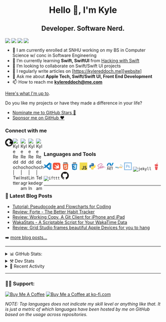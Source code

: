 # <div align="center" style="border:none;">Hello 👋, I'm Kyle</div>
## <div align="center" style="border:none;">Developer. Software Nerd.</div>

[<img align="center" src="https://img.shields.io/website?label=kylereddoch.me&style=for-the-badge&url=https%3A%2F%2Fkylereddoch.me" />][website]
[<img align="center" src="https://wakatime.com/badge/user/10619014-9413-4a5b-a3df-2d3892b8a73d.svg?style=for-the-badge" />][wakatime]
[<img align="center" src="https://img.shields.io/twitter/follow/winphankyle?color=1DA1F2&logo=twitter&style=for-the-badge" />][twitter]
[<img align="center" src="https://img.shields.io/badge/kyle.reddoch-%23E4405F.svg?style=for-the-badge&logo=Instagram&logoColor=white" />][instagram]

- 📓 I am currently enrolled at SNHU working on my BS in Computer Science w/ conc in Software Engineering
- 🌱 I’m currently learning **Swift, SwiftUI** from [Hacking with Swift][hwscourses]
- 🤝 I’m looking to collaborate on Swift/Swift UI projects
- 📝 I regularly write articles on [https://kylereddoch.me][website]
- 💬 Ask me about **Apple Tech, Swift/Swift UI, Front End Development** 
- 📫 How to reach me **[kylereddoch@me.com][email]**

[Here's what I'm up to][now].

Do you like my projects or have they made a difference in your life?

- [Nominate me to GitHub Stars :star2:][githubstars]
- [Sponsor me on GitHub :heart:][githubsponsor]

### Connect with me

[<img align="left" alt="KyleReddoch.me" width="25" src="https://raw.githubusercontent.com/iconic/open-iconic/master/svg/globe.svg" />][website]
[<img align="left" alt="Kyle Reddoch | Twitter" width="25" src="https://cdn.jsdelivr.net/npm/simple-icons@v5/icons/twitter.svg" />][twitter]
[<img align="left" alt="Kyle Reddoch | Instagram" width="25" src="https://cdn.jsdelivr.net/npm/simple-icons@v5/icons/instagram.svg" />][instagram]
[<img align="left" alt="Kyle Reddoch | LinkedIn" width="25" src="https://cdn.jsdelivr.net/npm/simple-icons@v5/icons/linkedin.svg" />][linkedin]
[<img align="left" alt="Kyle Reddoch | Telegram" width="25" src="https://cdn.jsdelivr.net/npm/simple-icons@v5/icons/telegram.svg" />][telegram]

<br />

### Languages and Tools

<code><img src="https://raw.githubusercontent.com/devicons/devicon/master/icons/vscode/vscode-original.svg" alt="vscode" width="25" height="25"/></code>
<code><img src="https://raw.githubusercontent.com/devicons/devicon/master/icons/swift/swift-original.svg" alt="swift" width="25" height="25"/></code>
<code><img src="https://raw.githubusercontent.com/devicons/devicon/master/icons/html5/html5-original-wordmark.svg" alt="html5" width="25" height="25"/></code>
<code><img src="https://raw.githubusercontent.com/devicons/devicon/master/icons/css3/css3-original-wordmark.svg" alt="css3" width="25" height="25"/></code>
<code><img src="https://raw.githubusercontent.com/devicons/devicon/master/icons/javascript/javascript-original.svg" alt="javascript" width="25" height="25"/></code>
<code><img src="https://raw.githubusercontent.com/devicons/devicon/master/icons/python/python-original.svg" alt="python" width="25" height="25"/></code>
<code><img src="https://raw.githubusercontent.com/devicons/devicon/master/icons/sass/sass-original.svg" alt="sass" width="25" height="25"/></code>
<code><img src="https://raw.githubusercontent.com/devicons/devicon/master/icons/dot-net/dot-net-original-wordmark.svg" alt="dotnet" width="25" height="25"/></code>
<code><img src="https://raw.githubusercontent.com/devicons/devicon/master/icons/mysql/mysql-original-wordmark.svg" alt="mysql" width="25" height="25"/></code>
<code><img src="https://raw.githubusercontent.com/devicons/devicon/master/icons/photoshop/photoshop-line.svg" alt="photoshop" width="25" height="25"/></code>
<code><img src="https://www.vectorlogo.zone/logos/jekyllrb/jekyllrb-icon.svg" alt="jekyll" width="25" height="25"/></code>
<code><img src="https://raw.githubusercontent.com/devicons/devicon/master/icons/gulp/gulp-plain.svg" alt="gulp" width="25" height="25"/></code>
<code><img src="https://www.vectorlogo.zone/logos/ifttt/ifttt-ar21.svg" alt="ifttt" width="25" height="25"/></code>
<code><img src="https://raw.githubusercontent.com/github/explore/78df643247d429f6cc873026c0622819ad797942/topics/github/github.png" alt="ifttt" width="25" height="25"/></code>


---

### 📝 Latest Blog Posts

<!-- BLOG-POST-LIST:START -->
- [Tutorial: Pseudocode and Flowcharts for Coding](https://kylereddoch.me/2022/03/19/pseudocode-and-flowcharts.html)
- [Review: Forte - The Better Habit Tracker](https://kylereddoch.me/2022/01/24/review-forte-habit-tracker.html)
- [Review: Working Copy, A Git Client for iPhone and iPad](https://kylereddoch.me/2021/12/23/review-working-copy-git-client.html)
- [WakaStats - A Scriptable Script for Your WakaTime Data](https://kylereddoch.me/2021/12/12/wakastats-scriptable-script.html)
- [Review: Grid Studio frames beautiful Apple Devices for you to hang](https://kylereddoch.me/2021/11/18/review-gridstudio-frames-apple-devices.html)
<!-- BLOG-POST-LIST:END -->

➡️ [more blog posts...](https://kylereddoch.me)

---

<details>
<summary>📊 GitHub Stats:</summary>

<p><img src="https://github-readme-stats-sigma-rouge.vercel.app/api?username=kylereddoch&show_icons=true&hide_border=true&locale=en" alt="kylereddoch" /></p>
<p><img src="https://github-readme-stats-sigma-rouge.vercel.app/api/top-langs?username=kylereddoch&show_icons=true&hide_border=true&locale=en&layout=compact" alt="kylereddoch" /></p>
<p><img src="https://github-readme-stats-sigma-rouge.vercel.app/api/wakatime?username=kylereddoch&show_icons=true&hide_border=true&locale=en&layout=compact" alt="kylereddoch" /></p>

</details>

<details>
<summary>⚒ Dev Stats</summary>

<!--START_SECTION:waka-->
![Code Time](http://img.shields.io/badge/Code%20Time-63%20hrs%2034%20mins-blue)

![Profile Views](http://img.shields.io/badge/Profile%20Views-0-blue)

![Lines of code](https://img.shields.io/badge/From%20Hello%20World%20I%27ve%20Written-5%20Thousand%20lines%20of%20code-blue)

**🐱 My GitHub Data** 

> 🏆 84 Contributions in the Year 2022
 > 
> 📦 64.7 kB Used in GitHub's Storage 
 > 
> 💼 Opted to Hire
 > 
> 📜 12 Public Repositories 
 > 
> 🔑 0 Private Repositories  
 > 
**I'm a Night 🦉** 

```text
🌞 Morning    25 commits     ██░░░░░░░░░░░░░░░░░░░░░░░   10.04% 
🌆 Daytime    67 commits     ██████░░░░░░░░░░░░░░░░░░░   26.91% 
🌃 Evening    110 commits    ███████████░░░░░░░░░░░░░░   44.18% 
🌙 Night      47 commits     ████░░░░░░░░░░░░░░░░░░░░░   18.88%

```
📅 **I'm Most Productive on Saturday** 

```text
Monday       12 commits     █░░░░░░░░░░░░░░░░░░░░░░░░   4.82% 
Tuesday      17 commits     █░░░░░░░░░░░░░░░░░░░░░░░░   6.83% 
Wednesday    32 commits     ███░░░░░░░░░░░░░░░░░░░░░░   12.85% 
Thursday     32 commits     ███░░░░░░░░░░░░░░░░░░░░░░   12.85% 
Friday       35 commits     ███░░░░░░░░░░░░░░░░░░░░░░   14.06% 
Saturday     86 commits     ████████░░░░░░░░░░░░░░░░░   34.54% 
Sunday       35 commits     ███░░░░░░░░░░░░░░░░░░░░░░   14.06%

```


📊 **This Week I Spent My Time On** 

```text
⌚︎ Time Zone: America/Chicago

💬 Programming Languages: 
Markdown                 2 hrs 5 mins        █████████████░░░░░░░░░░░░   53.64% 
JSON                     40 mins             ████░░░░░░░░░░░░░░░░░░░░░   17.47% 
Ruby                     24 mins             ██░░░░░░░░░░░░░░░░░░░░░░░   10.54% 
GitIgnore file           17 mins             ██░░░░░░░░░░░░░░░░░░░░░░░   7.69% 
YAML                     7 mins              ░░░░░░░░░░░░░░░░░░░░░░░░░   3.36%

🔥 Editors: 
VS Code                  3 hrs 6 mins        ████████████████████░░░░░   79.79% 
PyCharm                  46 mins             █████░░░░░░░░░░░░░░░░░░░░   20.02% 
WebStorm                 0 secs              ░░░░░░░░░░░░░░░░░░░░░░░░░   0.19%

🐱‍💻 Projects: 
kylereddoch.github.io    1 hr 40 mins        ██████████░░░░░░░░░░░░░░░   43.03% 
Unknown Project          1 hr 25 mins        █████████░░░░░░░░░░░░░░░░   36.79% 
Python-IP-Checker        45 mins             █████░░░░░░░░░░░░░░░░░░░░   19.58% 
scriptable               0 secs              ░░░░░░░░░░░░░░░░░░░░░░░░░   0.27% 
LightEditProject         0 secs              ░░░░░░░░░░░░░░░░░░░░░░░░░   0.19%

💻 Operating System: 
Mac                      3 hrs 53 mins       █████████████████████████   100.0%

```

**I Mostly Code in Python** 

```text
Python                   4 repos             ███████████░░░░░░░░░░░░░░   44.44% 
Swift                    2 repos             █████░░░░░░░░░░░░░░░░░░░░   22.22% 
Shell                    1 repo              ██░░░░░░░░░░░░░░░░░░░░░░░   11.11% 
HTML                     1 repo              ██░░░░░░░░░░░░░░░░░░░░░░░   11.11% 
JavaScript               1 repo              ██░░░░░░░░░░░░░░░░░░░░░░░   11.11%

```



 Last Updated on 22/04/2022 16:13:14 UTC
<!--END_SECTION:waka-->

</details>

<details>
<summary>🎯 Recent Activity</summary>

<!--RECENT_ACTIVITY:start-->
1. ⭐ Starred [YoussefRaafatNasry/portfolYOU](https://github.com/YoussefRaafatNasry/portfolYOU)
2. ⭐ Starred [streetturtle/jekyll-cv-crafter](https://github.com/streetturtle/jekyll-cv-crafter)
3. ⭐ Starred [Textualize/rich-cli](https://github.com/Textualize/rich-cli)
4. 📔 Created new repository [kylereddoch/Python-IP-Checker](https://github.com/kylereddoch/Python-IP-Checker)
5. ⭐ Starred [estruyf/vscode-front-matter](https://github.com/estruyf/vscode-front-matter)
<!--RECENT_ACTIVITY:end-->

<!--RECENT_ACTIVITY:last_update-->
Last Updated: Friday, April 22nd, 2022, 4:21:43 PM
<!--RECENT_ACTIVITY:last_update_end-->

</details>

---

### 🙏🏼 Support:
<a href="https://www.buymeacoffee.com/kylereddoch" target="_blank"><img src="https://cdn.buymeacoffee.com/buttons/v2/default-yellow.png" alt="Buy Me A Coffee" style="height: 60px !important;width: 217px !important;" ></a>
<a href='https://ko-fi.com/S6S374TCV' target='_blank'><img height='36' style='border:0px;height:36px;' src='https://cdn.ko-fi.com/cdn/kofi1.png?v=3' border='0' alt='Buy Me a Coffee at ko-fi.com' /></a>

_NOTE: Top languages does not indicate my skill level or anything like that. It is just a metric of which languages have been hosted by me on GitHub based on the usage across repositories._

[website]: https://kylereddoch.me
[twitter]: https://twitter.com/winphankyle
[instagram]: https://instagram.com/kyle.reddoch
[linkedin]: https://linkedin.com/in/kylereddoch
[wakatime]: https://wakatime.com/@10619014-9413-4a5b-a3df-2d3892b8a73d
[telegram]: https://t.me/kylereddoch
[email]: kylereddoch@me.com
[hwscourses]: https://www.hackingwithswift.com
[githubstars]: https://stars.github.com/nominate/
[githubsponsor]: https://github.com/sponsors/kylereddoch
[now]: https://kylereddoch.me/now/
